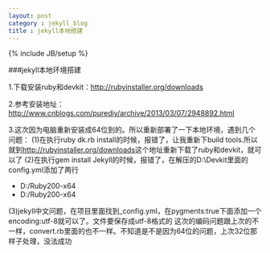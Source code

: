 ```yaml
---
layout: post
category : jekyll_blog
title : jekyll本地搭建
---
```

{% include JB/setup %}

###jekyll本地环境搭建

1.下载安装ruby和devkit：<http://rubyinstaller.org/downloads>

2.参考安装地址：<http://www.cnblogs.com/purediy/archive/2013/03/07/2948892.html>

3.这次因为电脑重新安装成64位到的。所以重新部署了一下本地环境，遇到几个问题：
(1)在执行ruby dk.rb install的时候，报错了，让我重新下build tools.所以就到<http://rubyinstaller.org/downloads>这个地址重新下载了ruby和devkit，就可以了
(2)在执行gem install Jekyll的时候，报错了，在解压的D:\Devkit里面的config.yml添加了两行


- D:/Ruby200-x64  
- D:/Ruby200-x64 

(3)jekyll中文问题，在项目里面找到_config.yml，在pygments:true下面添加一个encoding:utf-8就可以了。文件要保存成utf-8格式的
    这次的编码问题跟上次的不一样，convert.rb里面的也不一样。不知道是不是因为64位的问题，上次32位那样子处理，没法成功
